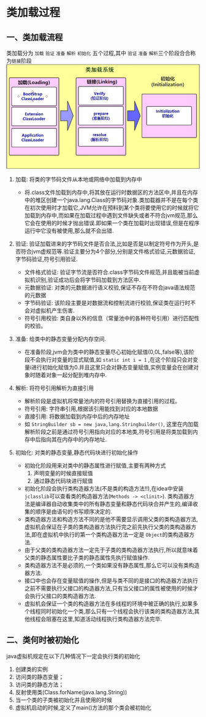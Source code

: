 # 类加载过程

## 一、类加载流程
类加载分为 `加载` `验证` `准备` `解析` `初始化` 五个过程,其中 `验证` `准备` `解析`三个阶段合合称为`链接`阶段 
![类加载系统](img/类加载系统.jpg)    

1. 加载: 将类的字节码文件从本地或网络中加载到内存中
    - 将.class文件加载到内存中,将其放在运行时数据区的方法区中,并且在内存中的堆区创建一个java.lang.Class的字节码对象.类加载器并不是在每个类在初次使用时才加载它,JVM允许在预料到某个类将要使用它的时候就将它加载到内存中,而如果在加载过程中遇到文件缺失或者不符合jvm规范,那么它会在使用的时候才抛出错误.即如果一个类在加载时出现错误,但是在程序运行中它没有被使用,那么就不会出错.     
    
2. 验证: 验证加载进来的字节码文件是否合法,比如是否是以制定符号作为开头,是否符合jvm虚规范等.验证主要分为4个部分,分别是文件格式验证,元数据验证,字节码验证,符号引用验证.
    - 文件格式验证: 验证字节流是否符合.class字节码文件规范,并且能被当前虚拟机识别,验证成功后会将字节码加载到方法区中.
    - 元数据验证: 对类的元数据进行语义校验,保证不存在不符合java语法规范的元数据
    - 字节码验证: 该阶段主要是对数据流和控制流进行校验,保证类在运行时不会对虚拟机产生伤害.
    - 符号引用校验: 类自身以外的信息（常量池中的各种符号引用）进行匹配性的校验。
    
3. 准备: 给类中的静态变量分配内存空间.
    - 在准备阶段,jvm会为类中的静态变量尽心初始化赋值(0,0L,false等),该阶段不会执行对变量的显式赋值,如 `static int i = 1` ,在这个阶段只会对变量i进行初始化赋值为0.并且这里只会对静态变量赋值,实例变量会在创建对象时随着对象一起分配到堆内存中.

4. 解析: 将符号引用解析为直接引用
    - 解析阶段是虚拟机将常量池内的符号引用替换为直接引用的过程。
    - 符号引用: 字符串引用,根据该引用能找到对应的本地数据
    - 直接引用: 将数据加载到内存中后的内存地址
    - 如 `StringBuilder sb = new java,lang.Stringbuilder()`, 这里在内加载解析阶段之前是通过符号引用指向对应的本地类,符号引用是将类加载到内存中后指向其在内存中的内存地址.

5. 初始化: 对类的静态变量,静态代码块进行初始化操作
    - 初始化阶段用来对类中的静态属性进行赋值,主要有两种方式
        1. 声明变量的时候直接赋值
        2. 通过静态代码块进行赋值
    - 初始化阶段会执行类构造器方法(不是类的构造方法!!),在idea中安装  `jclasslib`可以查看类的构造器方法(`Methods -> <clinit>`). 类构造器方法是编译器自动收集类中的所有静态变量和静态代码块合并产生的,编译收集的顺序是由语句的书写顺序决定的.
    - 类构造器方法和构造方法不同的是他不需要显示调用父类的类构造器方法,虚拟机会保证在子类的类构造器方法执行完之前先执行父类的类构造器方法,即在虚拟机中执行的第一个类构造器方法一定是 `Object`的类构造器方法.
    - 由于父类的类构造器方法一定先于子类的类构造器方法执行,所以就意味着父类的静态属性要比子类的静态属性先执行赋值操作.
    - 类构造器方法不是必须的,一个类如果没有静态属性,那么它可以没有类构造器方法.
    - 接口中也会存在变量赋值的操作,但是与类不同的是接口的构造器方法执行之前不需要执行父接口的构造器方法,只有当父接口的属性被使用的时候才会执行父接口的类构造器方法.
    - 虚拟机会保证一个类的构造器方法在多线程的环境中被正确的执行,如果多个线程同时初始化一个类,那么只有一个线程会执行该类的类构造器方法,其他线程会阻塞在这里,知道活动线程执行类构造器方法完毕.

## 二、类何时被初始化
java虚拟机规定在以下几种情况下一定会执行类的初始化
1. 创建类的实例
2. 访问类的静态变量；
3. 访问类的静态方法；
4. 反射使用类(Class.forName(java.lang.String))
5. 当一个类的子类被初始化并且使用的时候
6. 虚拟机启动的时候,定义了main()方法的那个类会被初始化


 


